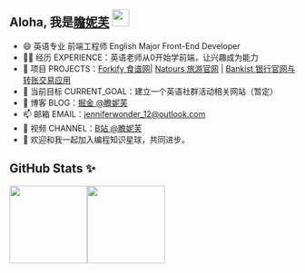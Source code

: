 ## Aloha, 我是[瞻妮芙](https://Jenniferwonder.github.io/#/) <img src = "https://raw.githubusercontent.com/MartinHeinz/MartinHeinz/master/wave.gif" width = 30px>

- 😄 英语专业 前端工程师 English Major Front-End Developer
- 👩‍💻 经历 EXPERIENCE：英语老师从0开始学前端，让兴趣成为能力
- 🏡 项目 PROJECTS：<a href="https://github.com/Jenniferwonder/forkify" target="_blank">Forkify 食谱网</a>| <a href="https://github.com/Jenniferwonder/natours" target="_blank">Natours 旅游官网</a> | <a href="https://github.com/Jenniferwonder/bankist" target="_blank">Bankist 银行官网与转账交易应用</a> 
- 🔭 当前目标 CURRENT_GOAL：建立一个英语社群活动相关网站（暂定）
- 🌱 博客 BLOG：<a href="https://juejin.cn/user/2925172853329501" target="_blank">掘金 @瞻妮芙</a>
- 📫 邮箱 EMAIL：jenniferwonder_12@outlook.com
- 📸 视频 CHANNEL：<a href="https://space.bilibili.com/397961647?spm_id_from=333.1007.0.0" target="_blank">B站 @瞻妮芙</a>
- 👯 欢迎和我一起加入编程知识星球，共同进步。

## GitHub Stats ✨ 
<img align="" height="137px" src="https://github-readme-stats.vercel.app/api?username=Jenniferwonder&theme=radical&hide_title=true&hide_border=true&show_icons=true&include_all_commits=true&line_height=21&locale=cn" /><img align="" height="137px" src="https://github-readme-stats.vercel.app/api/top-langs/?username=jenniferwonder&theme=radical&hide_title=true&hide_border=true&layout=compact&locale=cn" />

